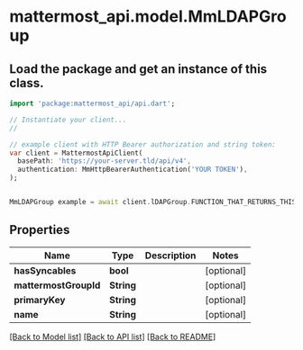 # mattermost_api.model.MmLDAPGroup

## Load the package and get an instance of this class.
```dart
import 'package:mattermost_api/api.dart';

// Instantiate your client...
//

// example client with HTTP Bearer authorization and string token:
var client = MattermostApiClient(
  basePath: 'https://your-server.tld/api/v4',
  authentication: MmHttpBearerAuthentication('YOUR TOKEN'),
);


MmLDAPGroup example = await client.lDAPGroup.FUNCTION_THAT_RETURNS_THIS_CLASS();

```

## Properties
Name | Type | Description | Notes
------------ | ------------- | ------------- | -------------
**hasSyncables** | **bool** |  | [optional] 
**mattermostGroupId** | **String** |  | [optional] 
**primaryKey** | **String** |  | [optional] 
**name** | **String** |  | [optional] 

[[Back to Model list]](../GENERATED_README.md#documentation-for-models) [[Back to API list]](../GENERATED_README.md#documentation-for-api-endpoints) [[Back to README]](../GENERATED_README.md)


